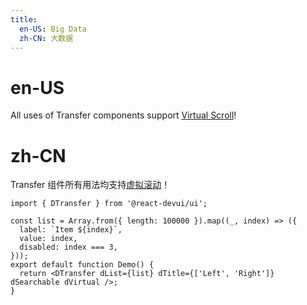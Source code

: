 ```yaml
---
title:
  en-US: Big Data
  zh-CN: 大数据
---
```


# en-US

All uses of Transfer components support [Virtual Scroll](/components/VirtualScroll)!

# zh-CN

Transfer 组件所有用法均支持[虚拟滚动](/components/VirtualScroll)！

```tsx
import { DTransfer } from '@react-devui/ui';

const list = Array.from({ length: 100000 }).map((_, index) => ({
  label: `Item ${index}`,
  value: index,
  disabled: index === 3,
}));
export default function Demo() {
  return <DTransfer dList={list} dTitle={['Left', 'Right']} dSearchable dVirtual />;
}
```
